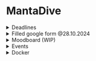 # MantaDive

<details>
  <summary>Deadlines</summary>
  1. Deadline 07.01.2025 <br>
  Final Deadlines <br>
  - 1. PZR (late February) <br>
  - 2. PZR (mid April) <-- Fallback <br>
</details>

<details>
  <summary>
    Filled google form @28.10.2024
  </summary>
  
  ### Group name*
  Manta Dive
  
  ### Game genre*
  Idle Game
  
  ### Core concept of your game*
  You control your Manta to dive underwater in a Dungeon Crawler-esque style with the goal of collecting resources and animal friends while making it back to your home base alive. The collected resources and items can then be spent / equipped to allow for deeper dives in future sessions.
  
  ### Gameplay (explain with an example please)*
  A "run" consists of one dive, starting either at the surface of the sea or later at a deeper point unlocked using meta progression. Along your dive towards deeper areas, you can encounter a multitude of different events. These events range from simple resource collection, obstacles, puzzles, interaction with different friendly sea creatures (eg. hand over some ressources to help them with a problem in return they help you in some way/ dont help them and get a negative outcome now or at a later point), all the way to fights that could end your run. At certain points, you can decide whether or not to push further into the depths hunting for rarer and stronger materials to upgrade your manta or to return to the surface, saving the progress gained in that dive and allowing for the use of the found resources.
  
  The maximum depth reached across all your runs can be displayed on a leaderboard to compare your accomplishments with other players. This could include items used in that run.
  
  ### Meta progression (explain with an example please)*
  The meta progression of the game is created through the upgrade system, usable items and animal friend expeditions to enable deeper dives in future runs. 
  
  Examples for possible upgrades can be the ability to start the session at a deeper depth, or increased health.
  Examples for possible items could be consumable items that prevent a bad event outcome once, or items that increase the number of resources you find.
  Animal friend expeditions will passively generate both resources and items at a lower rate even while the game is closed. 
  
  ### Asset requirements (if you need any 2D/3D/UI assets)*
  The assests required revolve mostly around the scenery and encountered events.
  
  Differents depths might use a different backgrounds to visualize the progress
  The ressources and creatures found need to have their on sprites
  To match the visuals different sound effect/music might be used to convay the events feel
  
  ### Anything else?
  -
</details>
<details>
  <summary>
    Moodboard (WIP)
  </summary>
   <a href="https://www.figma.com/board/OuiaSAw3UDDO0YRT7WPrVG/Mantadive">FigmaMoodboard</a> <br>
  
  ![image](./moodboard/377ac0ac-9892-b6ff-2152-2dd754cf5ea3.jpeg)
  ![image](./moodboard/869a61947e07fd6e9d185796baf14174.jpg)
  ![image](./moodboard/cd1d10b6d98ddb8fce79fbba10dd5e30.jpg)
  ![image](./moodboard/pixel-art-1667513486.png)
</details>
<details>
  <summary>
    Events
  </summary>
  
```mermaid
graph TD;

newRun(((newRun))) --> start
start --> createEvent{{createEvent}}
createEvent --> battleEvent & ressourceEvent & encounterEvent & obstacleEvent & puzzleEvent

subgraph BattleEvent
  battleEvent --> battleEventOutcome{battleEventOutcome}
  battleEventOutcome --died--> endRun(((endRun)))
end

subgraph RessourceEvent
  ressourceEvent --risk?--> collectRessource[[collectRessource]]
end

subgraph ObstacleEvent
  obstacleEvent --> obstacleEventChoices{obstacleEventChoices}
  obstacleEventChoices --clear using item--> loseItem[looseItem]
  obstacleEventChoices --clear using workaround--> getNegativeEffect[getNegativeEffect]
end

subgraph EncounterEvent
  encounterEvent --> WIP-END1
end

subgraph PuzzleEvent
  puzzleEvent --> WIP-END2
end

battleEventOutcome ---> |survived| newEvent
collectRessource  ---> newEvent
loseItem --> newEvent
getNegativeEffect --> newEvent
newEvent ==> createEvent

```

  
</details>

<details>
  <summary>
    Docker
  </summary>
   - Docker is automaticaly build from branch <code>python-backend_and_DB </code>  <br>
   - Run Backend using <code> docker run -p 5792:5000 --rm philsie/mantadive_backend:latest</code> <br>
   - Overview of endpoints <code> http://127.0.0.1:5792/apidocs </code> <br>
</details>

